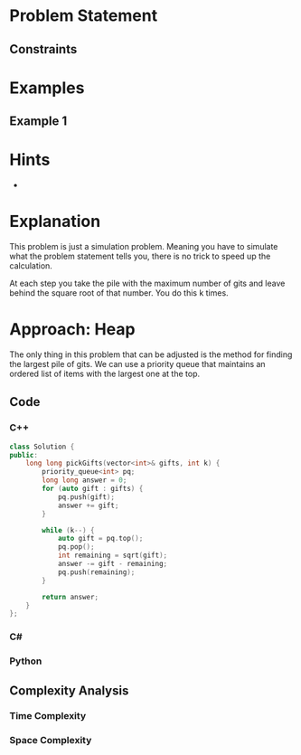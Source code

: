 # Problem Statement

## Constraints

# Examples
## Example 1
# Hints
- 
# Explanation

This problem is just a simulation problem. Meaning you have to simulate what the problem statement tells you, there is no trick to speed up the calculation.

At each step you take the pile with the maximum number of gits and leave behind the square root of that number. You do this k times.
# Approach: Heap
The only thing in this problem that can be adjusted is the method for finding the largest pile of gits. We can use a priority queue that maintains an ordered list of items with the largest one at the top.
## Code
### C++
```cpp
class Solution {
public:
    long long pickGifts(vector<int>& gifts, int k) {
        priority_queue<int> pq;
        long long answer = 0;
        for (auto gift : gifts) {
            pq.push(gift);
            answer += gift;
        }

        while (k--) {
            auto gift = pq.top();
            pq.pop();
            int remaining = sqrt(gift);
            answer -= gift - remaining;
            pq.push(remaining);
        }

        return answer;
    }
};
```
### C\#
### Python
## Complexity Analysis
### Time Complexity

### Space Complexity
